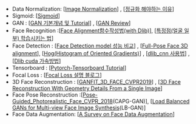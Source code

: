 - Data Normalization: [[Image Normalization](https://machinelearningmastery.com/how-to-normalize-center-and-standardize-images-with-the-imagedatagenerator-in-keras/)] , [[정규화 해야하는 이유](https://light-tree.tistory.com/132)]
- Sigmoid: [[Sigmoid](https://icim.nims.re.kr/post/easyMath/64)]
- GAN : [[GAN 기본개념 및 Tutorial](https://dreamgonfly.github.io/2018/03/17/gan-explained.html)] , [[GAN Review](https://www.youtube.com/watch?v=eyxmSmjmNS0)]
- Face Recognition :[[Face Alignment함수작성법(with Dlib)](https://www.pyimagesearch.com/2017/05/22/face-alignment-with-opencv-and-python/)], [[특정점(얼굴 일부) 학습시키는 법](https://www.pyimagesearch.com/2019/12/16/training-a-custom-dlib-shape-predictor/)]
- Face Detection :  [[Face Detection model 성능 비교](https://seongkyun.github.io/study/2019/03/25/face_detection/)] , [[Full-Pose Face 3D alignment](https://pythonawesome.com/face-alignment-in-full-pose-range-a-3d-total-solution/)], [[Hog(Histogram of Oriented Gradients)](https://medium.com/@jongdae.lim/%EA%B8%B0%EA%B3%84-%ED%95%99%EC%8A%B5-machine-learning-%EC%9D%80-%EC%A6%90%EA%B2%81%EB%8B%A4-part-4-63ed781eee3c)] , [[dlib_cnn 사용법](https://www.arunponnusamy.com/cnn-face-detector-dlib.html)] , [[Dlib cuda 가속방법](https://hongjong.tistory.com/15)]
- Tensorboard : [[Pytorch-Tensorboard  Tutorial](https://tutorials.pytorch.kr/intermediate/tensorboard_tutorial.html)]
- Focal Loss : [[Focal Loss 설명 블로그](https://blog.naver.com/PostView.nhn?blogId=sogangori&logNo=221087066947)]
- 3D Face Reconstruction : [[GANFIT_3D_FACE_CVPR2019](https://openaccess.thecvf.com/content_CVPR_2019/papers/Gecer_GANFIT_Generative_Adversarial_Network_Fitting_for_High_Fidelity_3D_Face_CVPR_2019_paper.pdf)] , [[3D Face Reconstruction With Geometry
Details From a Single Image](https://ieeexplore.ieee.org/stamp/stamp.jsp?tp=&arnumber=8376005)]
- Face Pose Reconstruction :[[Pose-Guided_Photorealistic_Face_CVPR_2018](https://openaccess.thecvf.com/content_cvpr_2018/papers/Hu_Pose-Guided_Photorealistic_Face_CVPR_2018_paper.pdf)(CAPG-GAN)], [[Load Balanced GANs for Multi-view Face Image Synthesis](https://arxiv.org/pdf/1802.07447.pdf)(LB-GAN)]
- Face Data Augmentation: [[A Survey on Face Data Augmentation](https://arxiv.org/pdf/1904.11685.pdf)]
